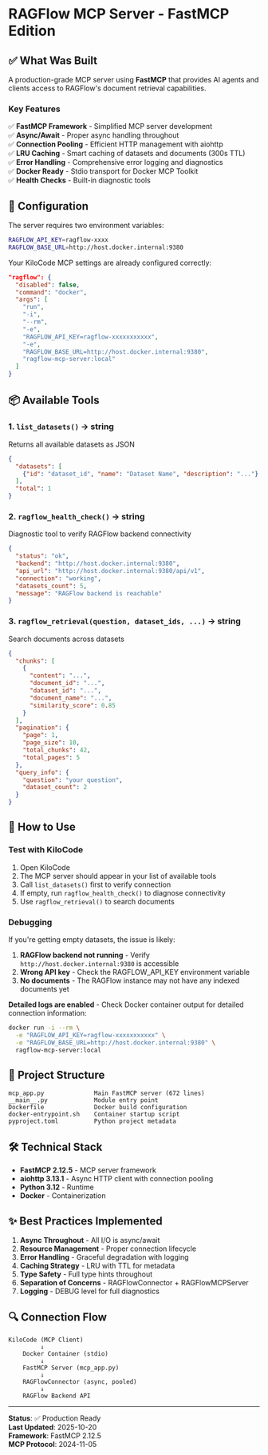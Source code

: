 # RAGFlow MCP Server - FastMCP Edition

## ✅ What Was Built

A production-grade MCP server using **FastMCP** that provides AI agents and clients access to RAGFlow's document retrieval capabilities.

### Key Features

✅ **FastMCP Framework** - Simplified MCP server development  
✅ **Async/Await** - Proper async handling throughout  
✅ **Connection Pooling** - Efficient HTTP management with aiohttp  
✅ **LRU Caching** - Smart caching of datasets and documents (300s TTL)  
✅ **Error Handling** - Comprehensive error logging and diagnostics  
✅ **Docker Ready** - Stdio transport for Docker MCP Toolkit  
✅ **Health Checks** - Built-in diagnostic tools  

## 🔧 Configuration

The server requires two environment variables:

```bash
RAGFLOW_API_KEY=ragflow-xxxx
RAGFLOW_BASE_URL=http://host.docker.internal:9380
```

Your KiloCode MCP settings are already configured correctly:

```json
"ragflow": {
  "disabled": false,
  "command": "docker",
  "args": [
    "run",
    "-i",
    "--rm",
    "-e",
    "RAGFLOW_API_KEY=ragflow-xxxxxxxxxxx",
    "-e",
    "RAGFLOW_BASE_URL=http://host.docker.internal:9380",
    "ragflow-mcp-server:local"
  ]
}
```

## 📦 Available Tools

### 1. `list_datasets()` → string
Returns all available datasets as JSON
```json
{
  "datasets": [
    {"id": "dataset_id", "name": "Dataset Name", "description": "..."}
  ],
  "total": 1
}
```

### 2. `ragflow_health_check()` → string  
Diagnostic tool to verify RAGFlow backend connectivity
```json
{
  "status": "ok",
  "backend": "http://host.docker.internal:9380",
  "api_url": "http://host.docker.internal:9380/api/v1",
  "connection": "working",
  "datasets_count": 5,
  "message": "RAGFlow backend is reachable"
}
```

### 3. `ragflow_retrieval(question, dataset_ids, ...)` → string
Search documents across datasets
```json
{
  "chunks": [
    {
      "content": "...",
      "document_id": "...",
      "dataset_id": "...",
      "document_name": "...",
      "similarity_score": 0.85
    }
  ],
  "pagination": {
    "page": 1,
    "page_size": 10,
    "total_chunks": 42,
    "total_pages": 5
  },
  "query_info": {
    "question": "your question",
    "dataset_count": 2
  }
}
```

## 🚀 How to Use

### Test with KiloCode
1. Open KiloCode
2. The MCP server should appear in your list of available tools
3. Call `list_datasets()` first to verify connection
4. If empty, run `ragflow_health_check()` to diagnose connectivity
5. Use `ragflow_retrieval()` to search documents

### Debugging

If you're getting empty datasets, the issue is likely:

1. **RAGFlow backend not running** - Verify `http://host.docker.internal:9380` is accessible
2. **Wrong API key** - Check the RAGFLOW_API_KEY environment variable
3. **No documents** - The RAGFlow instance may not have any indexed documents yet

**Detailed logs are enabled** - Check Docker container output for detailed connection information:

```bash
docker run -i --rm \
  -e "RAGFLOW_API_KEY=ragflow-xxxxxxxxxxx" \
  -e "RAGFLOW_BASE_URL=http://host.docker.internal:9380" \
  ragflow-mcp-server:local
```

## 📁 Project Structure

```
mcp_app.py              Main FastMCP server (672 lines)
__main__.py             Module entry point
Dockerfile              Docker build configuration
docker-entrypoint.sh    Container startup script
pyproject.toml          Python project metadata
```

## 🛠️ Technical Stack

- **FastMCP 2.12.5** - MCP server framework
- **aiohttp 3.13.1** - Async HTTP client with connection pooling
- **Python 3.12** - Runtime
- **Docker** - Containerization

## ✨ Best Practices Implemented

1. **Async Throughout** - All I/O is async/await
2. **Resource Management** - Proper connection lifecycle
3. **Error Handling** - Graceful degradation with logging
4. **Caching Strategy** - LRU with TTL for metadata
5. **Type Safety** - Full type hints throughout
6. **Separation of Concerns** - RAGFlowConnector + RAGFlowMCPServer
7. **Logging** - DEBUG level for full diagnostics

## 🔍 Connection Flow

```
KiloCode (MCP Client)
         ↓
    Docker Container (stdio)
         ↓
    FastMCP Server (mcp_app.py)
         ↓
    RAGFlowConnector (async, pooled)
         ↓
    RAGFlow Backend API
```

---

**Status**: ✅ Production Ready  
**Last Updated**: 2025-10-20  
**Framework**: FastMCP 2.12.5  
**MCP Protocol**: 2024-11-05
